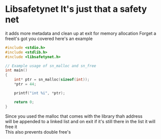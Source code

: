 # Libsafetynet It's just that a safety net
it adds more metadata and clean up at exit for memory allocation
Forget a freeit's got you covered
here's an example

```c
#include <stdio.h>
#include <stdlib.h>
#include <libsafetynet.h>

// Example usage of sn_malloc and sn_free
int main() 
{
    int* ptr = sn_malloc(sizeof(int));
    *ptr = 44;

    printf("int %i", *ptr);

    return 0;
}
```

Since you used the malloc that comes with the library thah address      
will be appended to a linked list and on exit if it's still there in the list it will free it     
This also prevents double free's    